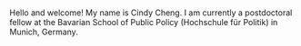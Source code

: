 

<br>

Hello and welcome! My name is Cindy Cheng. I am currently a postdoctoral fellow at the Bavarian School of Public Policy (Hochschule für Politik) in Munich, Germany.


